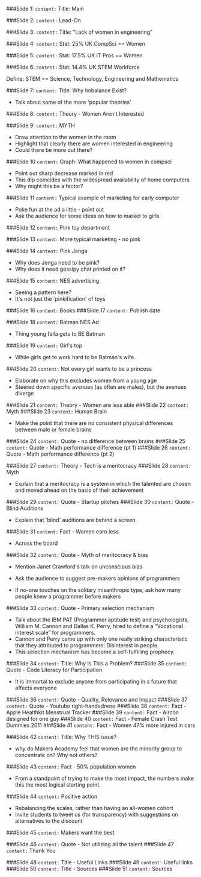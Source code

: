 ###Slide 1:
`content:` Title: Main

###Slide 2:
`content:` Lead-On

###Slide 3:
`content:` Title: "Lack of women in engineering"

###Slide 4:
`content:` Stat: 25% UK CompSci == Women

###Slide 5:
`content:` Stat: 17.5% UK IT Pros == Women

###Slide 6:
`content:` Stat: 14.4% UK STEM Workforce

Define: STEM == Science, Technology, Engineering and Mathematics

###Slide 7:
`content:` Title: Why Imbalance Exist?

* Talk about some of the more 'popular theories'

###Slide 8:
`content:` Theory - Women Aren't Interested

###Slide 9:
`content:` MYTH

* Draw attention to the women in the room
* Highlight that clearly there are women interested in engineering
* Could there be more out there?

###Slide 10
`content:` Graph: What happened to women in compsci

* Point out sharp decrease marked in red
* This dip coincides with the widespread availability of home computers
* Why might this be a factor?

###Slide 11
`content:` Typical example of marketing for early computer

* Poke fun at the ad a little - point out
* Ask the audience for some ideas on how to market to girls

###Slide 12
`content:` Pink toy department

###Slide 13
`content:` More typical marketing - no pink

###Slide 14
`content:` Pink Jenga

* Why does Jenga need to be pink?
* Why does it need gossipy chat printed on it?

###Slide 15
`content:` NES advertising

* Seeing a pattern here?
* It's not just the 'pinkification' of toys

###Slide 16
`content:` Books
###Slide 17
`content:` Publish date

###Slide 18
`content:` Batman NES Ad

* Thing young fella gets to BE Batman

###Slide 19
`content:` Girl's top

* While girls get to work hard to be Batman's wife.

###Slide 20
`content:` Not every girl wants to be a princess

* Elaborate on why this excludes women from a young age
* Steered down specific avenues (as often are males), but the avenues diverge

###Slide 21
`content:` Theory - Women are less able
###Slide 22
`content:` Myth
###Slide 23
`content:` Human Brain

* Make the point that there are no consistent physical differences between male or female brains

###Slide 24
`content:` Quote - no difference between brains
###Slide 25
`content:` Quote - Math performance difference (pt 1)
###Slide 26
`content:` Quote - Math performance difference (pt 2)

###Slide 27
`content:` Theory - Tech is a meritocracy
###Slide 28
`content:` Myth

* Explain that a meritocracy is a system in which the talented are chosen and moved ahead on the basis of their achievement

###Slide 29
`content:` Quote - Startup pitches
###Slide 30
`content:` Quote - Blind Auditions

* Explain that 'blind' auditions are behind a screen

###Slide 31
`content:` Fact - Women earn less

* Across the board

###Slide 32
`content:` Quote - Myth of meritocracy & bias

* Mention Janet Crawford's talk on unconscious bias

* Ask the audience to suggest pre-makers opinions of programmers
* If no-one touches on the solitary misanthropic type, ask how many people knew a programmer before makers

###Slide 33
`content:` Quote - Primary selection mechanism

* Talk about the IBM PAT (Programmer aptitude test) and psychologists, William M. Cannon and Dallas K. Perry, hired to define a “Vocational interest scale” for programmers.
* Cannon and Perry came up with only one really striking characteristic that they attributed to programmers: Disinterest in people.
* This selection mechanism has become a self-fulfilling prophecy.

###Slide 34
`content:` Title: Why Is This a Problem?
###Slide 35
`content:` Quote - Code Literacy for Participation

* It is immortal to exclude anyone from participating in a future that affects everyone

###Slide 36
`content:` Quote - Quality, Relevance and Impact
###Slide 37
`content:` Quote - Youtube right-handedness
###Slide 38
`content:` Fact - Apple Healthkit Menstrual Tracker
###Slide 39
`content:` Fact - Aircon designed for one guy
###Slide 40
`content:` Fact - Female Crash Test Dummies 2011
###Slide 41
`content:` Fact - Women 47% more injured in cars

###Slide 42
`content:` Title: Why THIS issue?

* why do Makers Academy feel that women are the minority group to concentrate on? Why not others?

###Slide 43
`content:` Fact - 50% population women

* From a standpoint of trying to make the most impact, the numbers make this the most logical starting point.

###Slide 44
`content:` Positive action

* Rebalancing the scales, rather than having an all-women cohort
* Invite students to tweet us (for transparency) with suggestions on alternatives to the discount

###Slide 45
`content:` Makers want the best

###Slide 46
`content:` Quote - Not utilizing all the talent
###Slide 47
`content:` Thank You

###Slide 48
`content:` Title - Useful Links
###Slide 49
`content:` Useful links
###Slide 50
`content:` Title - Sources
###Slide 51
`content:` Sources
